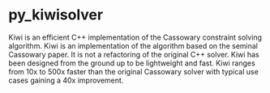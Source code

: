 # py_kiwisolver
Kiwi is an efficient C++ implementation of the Cassowary constraint solving algorithm. Kiwi is an implementation of the algorithm based on the seminal Cassowary paper. It is not a refactoring of the original C++ solver. Kiwi has been designed from the ground up to be lightweight and fast. Kiwi ranges from 10x to 500x faster than the original Cassowary solver with typical use cases gaining a 40x improvement.

